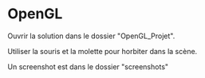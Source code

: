 # OpenGL

Ouvrir la solution dans le dossier "OpenGL_Projet".

Utiliser la souris et la molette pour horbiter dans la scène.

Un screenshot est dans le dossier "screenshots"
